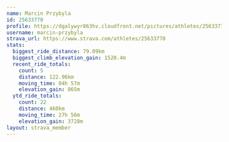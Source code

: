 ```yaml
---
name: Marcin Przybyla
id: 25633770
profile: https://dgalywyr863hv.cloudfront.net/pictures/athletes/25633770/12947173/2/large.jpg
username: marcin-przybyla
strava_url: https://www.strava.com/athletes/25633770
stats:
  biggest_ride_distance: 79.09km
  biggest_climb_elevation_gain: 1520.4m
  recent_ride_totals:
    count: 5
    distance: 122.96km
    moving_time: 04h 57m
    elevation_gain: 865m
  ytd_ride_totals:
    count: 22
    distance: 460km
    moving_time: 27h 56m
    elevation_gain: 3728m
layout: strava_member
--- 
```


